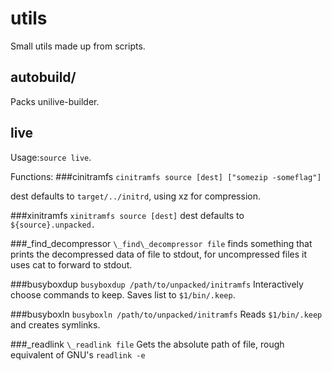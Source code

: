 utils
====
Small utils made up from scripts.

autobuild/
----
Packs unilive-builder.

live
----
Usage:`source live`.

Functions:
###cinitramfs
`cinitramfs source [dest] ["somezip -someflag"]`

dest defaults to `target/../initrd`, using xz for compression.

###xinitramfs
`xinitramfs source [dest]`
dest defaults to `${source}.unpacked.`

###\_find\_decompressor
`\_find\_decompressor file`
finds something that prints the decompressed data of file to 
stdout, for uncompressed files it uses cat to forward to stdout.

###busyboxdup
`busyboxdup /path/to/unpacked/initramfs`
Interactively choose commands to keep. Saves list to `$1/bin/.keep`.

###busyboxln
`busyboxln /path/to/unpacked/initramfs`
Reads `$1/bin/.keep` and creates symlinks.

###\_readlink
`\_readlink file`
Gets the absolute path of file, rough equivalent of GNU's `readlink -e`

